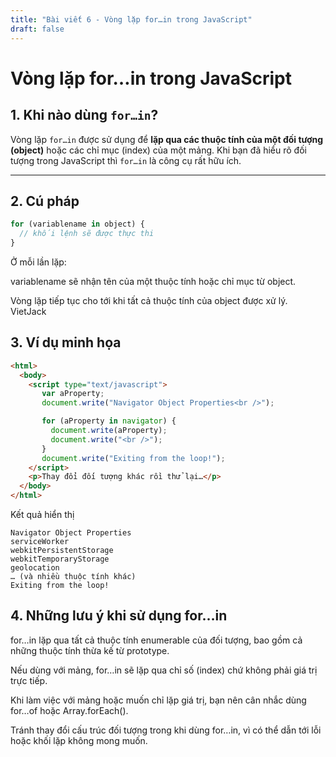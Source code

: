 ```yaml
---
title: "Bài viết 6 - Vòng lặp for…in trong JavaScript"
draft: false
---
```


# Vòng lặp for…in trong JavaScript

## 1. Khi nào dùng `for…in`?

Vòng lặp `for…in` được sử dụng để **lặp qua các thuộc tính của một đối tượng (object)** hoặc các chỉ mục (index) của một mảng. Khi bạn đã hiểu rõ đối tượng trong JavaScript thì `for…in` là công cụ rất hữu ích. 

---

## 2. Cú pháp

```js
for (variablename in object) {
  // khối lệnh sẽ được thực thi
}
```
Ở mỗi lần lặp:

variablename sẽ nhận tên của một thuộc tính hoặc chỉ mục từ object.

Vòng lặp tiếp tục cho tới khi tất cả thuộc tính của object được xử lý. 
VietJack

## 3. Ví dụ minh họa
```html
<html>
  <body>
    <script type="text/javascript">
       var aProperty;
       document.write("Navigator Object Properties<br />");

       for (aProperty in navigator) {
         document.write(aProperty);
         document.write("<br />");
       }
       document.write("Exiting from the loop!");
    </script>
    <p>Thay đổi đối tượng khác rồi thử lại…</p>
  </body>
</html>
```
Kết quả hiển thị

```vbnet
Navigator Object Properties
serviceWorker
webkitPersistentStorage
webkitTemporaryStorage
geolocation
… (và nhiều thuộc tính khác)
Exiting from the loop!
```

## 4. Những lưu ý khi sử dụng for…in
for…in lặp qua tất cả thuộc tính enumerable của đối tượng, bao gồm cả những thuộc tính thừa kế từ prototype.

Nếu dùng với mảng, for…in sẽ lặp qua chỉ số (index) chứ không phải giá trị trực tiếp.

Khi làm việc với mảng hoặc muốn chỉ lặp giá trị, bạn nên cân nhắc dùng for…of hoặc Array.forEach().

Tránh thay đổi cấu trúc đối tượng trong khi dùng for…in, vì có thể dẫn tới lỗi hoặc khối lặp không mong muốn.
